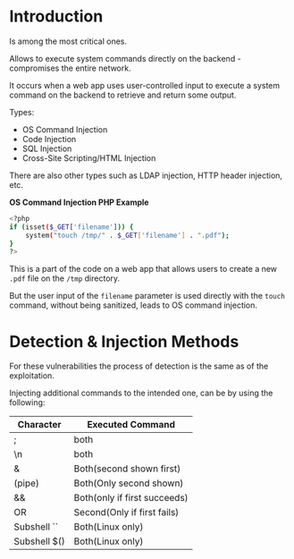 # Introduction

Is among the most critical ones.

Allows to execute system commands directly on the backend - compromises the entire network.

It occurs when a web app uses user-controlled input to execute a system command on the backend to retrieve and return some output.

Types:
- OS Command Injection
- Code Injection
- SQL Injection
- Cross-Site Scripting/HTML Injection

There are also other types such as LDAP injection, HTTP header injection, etc.

**OS Command Injection PHP Example**

```sh
<?php
if (isset($_GET['filename'])) {
    system("touch /tmp/" . $_GET['filename'] . ".pdf");
}
?>
```

This is a part of the code on a web app that allows users to create a new `.pdf` file on the `/tmp` directory.

But the user input of the `filename` parameter is used directly with the `touch` command, without being sanitized, leads to OS command injection.

# Detection & Injection Methods

For these vulnerabilities the process of detection is the same as of the exploitation.

Injecting additional commands to the intended one, can be by using the following:

|Character|Executed Command|
|-|-|
|;|both|
|\n|both|
|&|Both(second shown first)|
|(pipe)|Both(Only second shown)|
|&&|Both(only if first succeeds)|
|OR|Second(Only if first fails)|
|Subshell ``|Both(Linux only)|
|Subshell $()|Both(Linux only)|


